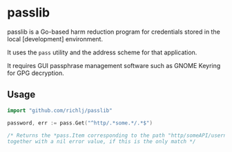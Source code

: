 # passlib
passlib is a Go-based harm reduction program for credentials stored in the
local [development] environment.

It uses the `pass` utility and the address scheme for that application.

It requires GUI passphrase management software such as GNOME Keyring for GPG
decryption.

## Usage
```go
import "github.com/richlj/passlib"

password, err := pass.Get("^http/.*some.*/.*$")

/* Returns the *pass.Item corresponding to the path "http/someAPI/username"
together with a nil error value, if this is the only match */
```
